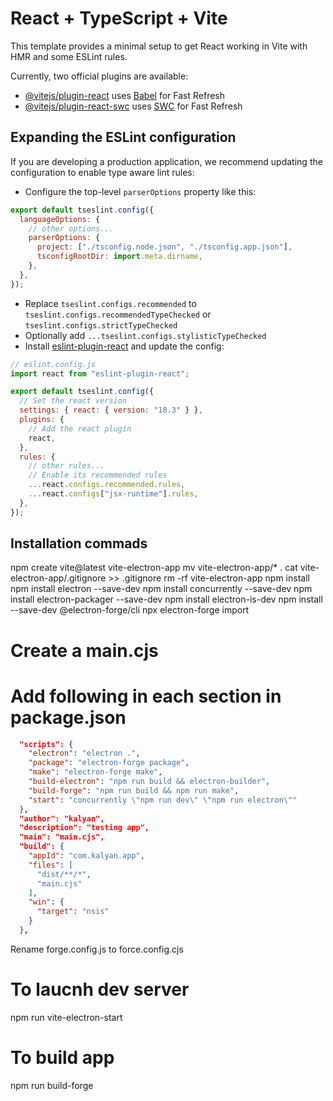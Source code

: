 # React + TypeScript + Vite

This template provides a minimal setup to get React working in Vite with HMR and some ESLint rules.

Currently, two official plugins are available:

- [@vitejs/plugin-react](https://github.com/vitejs/vite-plugin-react/blob/main/packages/plugin-react/README.md) uses [Babel](https://babeljs.io/) for Fast Refresh
- [@vitejs/plugin-react-swc](https://github.com/vitejs/vite-plugin-react-swc) uses [SWC](https://swc.rs/) for Fast Refresh

## Expanding the ESLint configuration

If you are developing a production application, we recommend updating the configuration to enable type aware lint rules:

- Configure the top-level `parserOptions` property like this:

```js
export default tseslint.config({
  languageOptions: {
    // other options...
    parserOptions: {
      project: ["./tsconfig.node.json", "./tsconfig.app.json"],
      tsconfigRootDir: import.meta.dirname,
    },
  },
});
```

- Replace `tseslint.configs.recommended` to `tseslint.configs.recommendedTypeChecked` or `tseslint.configs.strictTypeChecked`
- Optionally add `...tseslint.configs.stylisticTypeChecked`
- Install [eslint-plugin-react](https://github.com/jsx-eslint/eslint-plugin-react) and update the config:

```js
// eslint.config.js
import react from "eslint-plugin-react";

export default tseslint.config({
  // Set the react version
  settings: { react: { version: "18.3" } },
  plugins: {
    // Add the react plugin
    react,
  },
  rules: {
    // other rules...
    // Enable its recommended rules
    ...react.configs.recommended.rules,
    ...react.configs["jsx-runtime"].rules,
  },
});
```

## Installation commads

npm create vite@latest vite-electron-app
mv vite-electron-app/\* .
cat vite-electron-app/.gitignore >> .gitignore
rm -rf vite-electron-app
npm install
npm install electron --save-dev
npm install concurrently --save-dev
npm install electron-packager --save-dev
npm install electron-is-dev
npm install --save-dev @electron-forge/cli
npx electron-forge import

# Create a main.cjs

# Add following in each section in package.json

```json
  "scripts": {
    "electron": "electron .",
    "package": "electron-forge package",
    "make": "electron-forge make",
    "build-electron": "npm run build && electron-builder",
    "build-forge": "npm run build && npm run make",
    "start": "concurrently \"npm run dev\" \"npm run electron\""
  },
  "author": "kalyan",
  "description": "testing app",
  "main": "main.cjs",
  "build": {
    "appId": "com.kalyan.app",
    "files": [
      "dist/**/*",
      "main.cjs"
    ],
    "win": {
      "target": "nsis"
    }
  },
```

Rename forge.config.js to force.config.cjs

# To laucnh dev server

npm run vite-electron-start

# To build app

npm run build-forge
